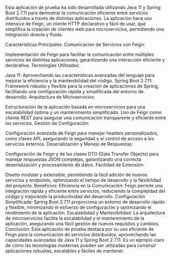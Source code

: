 Esta aplicación de prueba ha sido desarrollada utilizando Java 11 y Spring Boot 2.7.11 para demostrar la comunicación eficiente entre servicios distribuidos a través de distintas aplicaciones. La aplicación hace uso intensivo de Feign, un cliente HTTP declarativo y fácil de usar, que simplifica la creación de clientes web para microservicios, permitiendo una integración directa y fluida.

Características Principales:
Comunicación de Servicios con Feign:

Implementación de Feign para facilitar la comunicación entre múltiples servicios de distintas aplicaciones, garantizando una interacción eficiente y declarativa.
Tecnologías Utilizadas:

Java 11: Aprovechando las características avanzadas del lenguaje para mejorar la eficiencia y la mantenibilidad del código.
Spring Boot 2.7.11: Framework robusto y flexible para la creación de aplicaciones de Spring, facilitando una configuración rápida y simplificada del entorno de desarrollo.
Arquitectura de Microservicios:

Estructuración de la aplicación basada en microservicios para una escalabilidad óptima y un mantenimiento simplificado.
Uso de Feign como cliente REST para asegurar una comunicación transparente y eficiente entre los servicios.
Gestión de Configuración:

Configuración avanzada de Feign para manejar headers personalizados, como claves API, asegurando la seguridad y el control de acceso a los servicios externos.
Deserialización y Manejo de Respuestas:

Configuración de Feign y de las clases DTO (Data Transfer Objects) para manejar respuestas JSON complejas, garantizando una correcta deserialización y procesamiento de datos.
Facilidad de Extensión:

Diseño modular y extensible, permitiendo la fácil adición de nuevos servicios y endpoints, optimizando el tiempo de desarrollo y la flexibilidad del proyecto.
Beneficios:
Eficiencia en la Comunicación: Feign permite una integración rápida y eficiente entre servicios, reduciendo la complejidad del código y mejorando la productividad del desarrollo.
Configuración Simplificada: Spring Boot 2.7.11 proporciona un entorno de desarrollo rápido y flexible, minimizando el esfuerzo de configuración y optimizando el rendimiento de la aplicación.
Escalabilidad y Mantenibilidad: La arquitectura de microservicios facilita la escalabilidad y el mantenimiento de la aplicación, asegurando una fácil gestión de nuevos requisitos y cambios.
Conclusión:
Esta aplicación de prueba destaca por su uso eficiente de Feign para la comunicación de servicios distribuidos, aprovechando las capacidades avanzadas de Java 11 y Spring Boot 2.7.11. Es un ejemplo claro de cómo las tecnologías modernas pueden ser utilizadas para construir aplicaciones robustas, escalables y fáciles de mantener.
